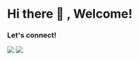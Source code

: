 # Hi there 👋 , Welcome!

### Let's connect!
<p>
    <a href="https://twitter.com/kreapicmedia" target="blank"><img src="https://img.shields.io/badge/Kreapic_Media-30302f?style=flat&logo=twitter" /></a>
    <a href="https://instagram.com/kreapicmedia" target="blank"><img src="https://img.shields.io/badge/Kreapic_Media-30302f?style=flat&logo=instagram" /></a>
</p>
